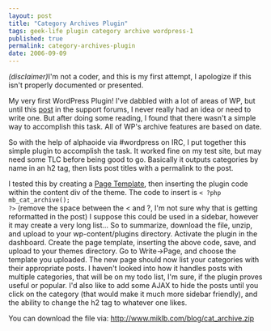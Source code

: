 ```yaml
---
layout: post
title: "Category Archives Plugin"
tags: geek-life plugin category archive wordpress-1
published: true
permalink: category-archives-plugin
date: 2006-09-09
---
```


<em>(disclaimer)</em>I'm not a coder, and this is my first attempt, I apologize if this isn't properly documented or presented.

My very first WordPress Plugin!  I've dabbled with a lot of areas of WP, but until this <a href="http://wordpress.org/support/topic/86463?replies=2">post</a> in the support forums, I never really had an idea or need to write one.  But after doing some reading, I found that there wasn't a simple way to accomplish this task.  All of WP's archive features  are based on date.

So with the help of alphaoide via #wordpress on IRC, I put together this simple plugin to accomplish the task.  It worked fine on my test site, but may need some TLC before being good to go.  Basically it outputs categories by name in an h2 tag, then lists post titles with a permalink to the post.  

I tested this by creating a <a href="http://codex.wordpress.org/Pages#Page_Templates">Page Template</a>, then inserting the plugin code within the content div of the theme.
The code to insert is
 <code>< ?php mb_cat_archive(); ?></code>
(remove the space between the < and ?, I'm not sure why that is getting reformatted in the post)
I suppose this could be used in a sidebar, however it may create a very long list...
So to summarize, download the file, unzip, and upload to your wp-content/plugins directory.
Activate the plugin in the dashboard.  Create the page template, inserting the above code, save, and upload to your themes directory.
Go to Write->Page, and choose the template you uploaded.
The new page should now list your categories with their appropriate posts.
I haven't looked into how it handles posts with multiple categories, that will be on my todo list, I'm sure, if the plugin proves useful or popular.  I'd also like to add some AJAX to hide the posts until you click on the category (that would make it much more sidebar friendly), and the ability to change the h2 tag to whatever one likes.

You can download the file via:
<a href="http://www.miklb.com/blog/cat_archive.zip">http://www.miklb.com/blog/cat_archive.zip</a>
